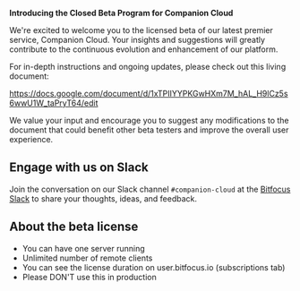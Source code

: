 **Introducing the Closed Beta Program for Companion Cloud**

We're excited to welcome you to the licensed beta of our latest premier service, Companion Cloud. Your insights and suggestions will greatly contribute to the continuous evolution and enhancement of our platform.

For in-depth instructions and ongoing updates, please check out this living document:

https://docs.google.com/document/d/1xTPIIYYPKGwHXm7M_hAL_H9lCz5s6wwU1W_taPryT64/edit

We value your input and encourage you to suggest any modifications to the document that could benefit other beta testers and improve the overall user experience.

## Engage with us on Slack

Join the conversation on our Slack channel `#companion-cloud` at the [Bitfocus Slack](https://bitfocus.io/api/slackinvite) to share your thoughts, ideas, and feedback.

## About the beta license

- You can have one server running
- Unlimited number of remote clients
- You can see the license duration on user.bitfocus.io (subscriptions tab)
- Please DON'T use this in production

